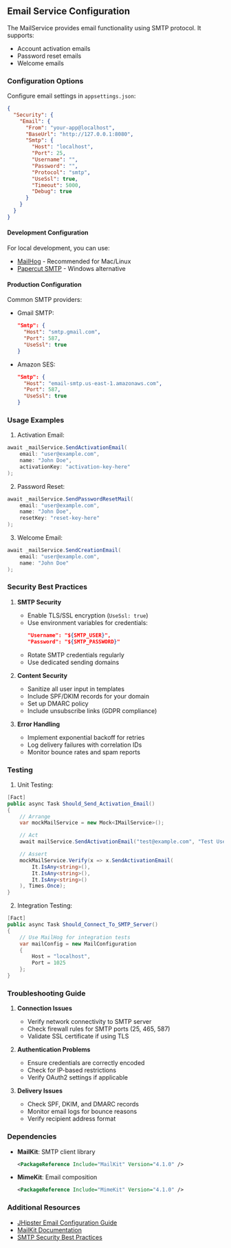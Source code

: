## Email Service Configuration

The MailService provides email functionality using SMTP protocol. It supports:

- Account activation emails
- Password reset emails
- Welcome emails

### Configuration Options

Configure email settings in `appsettings.json`:

```json
{
  "Security": {
    "Email": {
      "From": "your-app@localhost",
      "BaseUrl": "http://127.0.0.1:8080",
      "Smtp": {
        "Host": "localhost",
        "Port": 25,
        "Username": "",
        "Password": "",
        "Protocol": "smtp",
        "UseSsl": true,
        "Timeout": 5000,
        "Debug": true
      }
    }
  }
}
```

#### Development Configuration

For local development, you can use:

- [MailHog](https://github.com/mailhog/MailHog) - Recommended for Mac/Linux
- [Papercut SMTP](https://github.com/ChangemakerStudios/Papercut-SMTP) - Windows alternative

#### Production Configuration

Common SMTP providers:

- Gmail SMTP:
  ```json
  "Smtp": {
    "Host": "smtp.gmail.com",
    "Port": 587,
    "UseSsl": true
  }
  ```
- Amazon SES:
  ```json
  "Smtp": {
    "Host": "email-smtp.us-east-1.amazonaws.com",
    "Port": 587,
    "UseSsl": true
  }
  ```

### Usage Examples

1. Activation Email:

```csharp
await _mailService.SendActivationEmail(
    email: "user@example.com",
    name: "John Doe",
    activationKey: "activation-key-here"
);
```

2. Password Reset:

```csharp
await _mailService.SendPasswordResetMail(
    email: "user@example.com",
    name: "John Doe",
    resetKey: "reset-key-here"
);
```

3. Welcome Email:

```csharp
await _mailService.SendCreationEmail(
    email: "user@example.com",
    name: "John Doe"
);
```

### Security Best Practices

1. **SMTP Security**

   - Enable TLS/SSL encryption (`UseSsl: true`)
   - Use environment variables for credentials:
     ```json
     "Username": "${SMTP_USER}",
     "Password": "${SMTP_PASSWORD}"
     ```
   - Rotate SMTP credentials regularly
   - Use dedicated sending domains

2. **Content Security**

   - Sanitize all user input in templates
   - Include SPF/DKIM records for your domain
   - Set up DMARC policy
   - Include unsubscribe links (GDPR compliance)

3. **Error Handling**
   - Implement exponential backoff for retries
   - Log delivery failures with correlation IDs
   - Monitor bounce rates and spam reports

### Testing

1. Unit Testing:

```csharp
[Fact]
public async Task Should_Send_Activation_Email()
{
    // Arrange
    var mockMailService = new Mock<IMailService>();

    // Act
    await mailService.SendActivationEmail("test@example.com", "Test User", "key123");

    // Assert
    mockMailService.Verify(x => x.SendActivationEmail(
        It.IsAny<string>(),
        It.IsAny<string>(),
        It.IsAny<string>()
    ), Times.Once);
}
```

2. Integration Testing:

```csharp
[Fact]
public async Task Should_Connect_To_SMTP_Server()
{
    // Use MailHog for integration tests
    var mailConfig = new MailConfiguration
    {
        Host = "localhost",
        Port = 1025
    };
}
```

### Troubleshooting Guide

1. **Connection Issues**
   - Verify network connectivity to SMTP server
   - Check firewall rules for SMTP ports (25, 465, 587)
   - Validate SSL certificate if using TLS
2. **Authentication Problems**

   - Ensure credentials are correctly encoded
   - Check for IP-based restrictions
   - Verify OAuth2 settings if applicable

3. **Delivery Issues**
   - Check SPF, DKIM, and DMARC records
   - Monitor email logs for bounce reasons
   - Verify recipient address format

### Dependencies

- **MailKit**: SMTP client library
  ```xml
  <PackageReference Include="MailKit" Version="4.1.0" />
  ```
- **MimeKit**: Email composition
  ```xml
  <PackageReference Include="MimeKit" Version="4.1.0" />
  ```

### Additional Resources

- [JHipster Email Configuration Guide](https://www.jhipster.tech/tips/011_tip_configuring_email_in_jhipster.html)
- [MailKit Documentation](https://github.com/jstedfast/MailKit#documentation)
- [SMTP Security Best Practices](https://www.m3aawg.org/published-documents)
